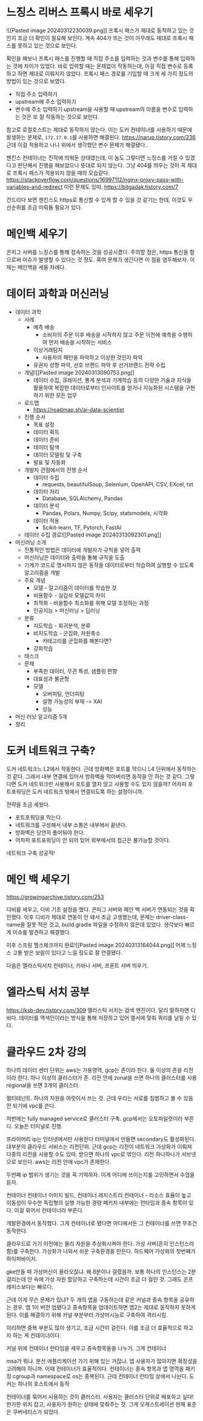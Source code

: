 # 느징스 리버스 프록시 바로 세우기
![[Pasted image 20240312230039.png]]
프록시 패스가 제대로 동작하고 있는 것인지 조금 더 확인이 필요해 보인다.
계속 404가 뜨는 것이 아무래도 제대로 프록시 패스를 못하고 있는 것으로 보인다.

확인을 해보니 프록시 패스를 진행할 때 직접 주소를 입력하는 것과 변수를 통해 입력하는 것에 차이가 있었다.
바로 입력할 때는 문제없이 작동하는데, 이걸 직접 변수로 등록하고 하면 제대로 이뤄지지 않았다.
프록시 패스 경로를 기입할 때 크게 세 가지 정도의 방법이 있는 것으로 보였다.
- 직접 주소 입력하기
- upstream에 주소 입력하기
- 변수에 주소 입력하기
upstream을 사용할 때 upstream의 이름을 변수로 입력하는 것은 또 잘 작동하는 것으로 보인다.

참고로 로컬호스트는 제대로 동작하지 않는다.
이는 도커 컨테이너를 사용하기 때문에 발생하는 문제로, `172.17.0.1`를 사용하면 해결된다.
https://narup.tistory.com/236
근데 이걸 적용하고 나니 위에서 생각했던 변수 문제가 해결됐다..

젠킨스 컨테이너는 진작에 띄워둔 상태였는데, 이 놈도 그렇다면 느징스를 거칠 수 있겠다고 판단해서 진행을 해보았으나 뜻대로 되지 않는다.
그냥 404를 띄우는 것이 꼭 제대로 프록시 패스가 적용되지 않을 때의 모습같다.
https://stackoverflow.com/questions/16997112/nginx-proxy-pass-with-variables-and-redirect
이런 문제도 있따.
https://bitgadak.tistory.com/7

건드리다 보면 젠킨스도 https로 통신할 수 있게 할 수 있을 것 같기는 한데, 이것도 우선순위를 조금 미뤄둘 필요가 있다.

# 메인백 세우기
콘피그 서버를 느징스를 통해 접속하는 것을 성공시켰다.
주의할 점은, https 통신을 함으로써 이슈가 발생할 수 있다는 것 정도.
혹여 문제가 생긴다면 이 점을 염두해보자.
이제는 메인백을 세울 차례다.
# 데이터 과학과 머신러닝
- 데이터 과학
	- 사례
		- 예측 배송
			- 소비자의 주문 이후 배송을 시작하지 않고 주문 이전에 예측을 수행하여 먼저 배송을 시작하는 서비스
		- 이상거래탐지
			- 사용자의 패턴을 파악하고 이상한 것인지 파악
		- 유권자 성향 파악, 선호 브랜드 파악 후 선거브랜드 전략 수립
	- 개념![[Pasted image 20240313090753.png]]
		- 데이터 수집, 큐레이션, 통계 분석과 기계학습 등의 다양한 기술과 지식을 활용하여 복잡한 데이터로부터 인사이트를 얻거나 지능화된 시스템을 구현하기 위한 모든 업무
	- 로드맵
		- https://roadmap.sh/ai-data-scientist
	- 진행 순서
		- 목표 설정
		- 데이터 획득
		- 데이터 준비
		- 데이터 탐색
		- 데이터 모델링 및 구축
		- 발표 및 자동화
	- 개발자 관점에서의 진행 순서
		- 데이터 수집
			- requests, beautifulSoup, Selenium, OpenAPI, CSV, EXcel, txt
		- 데이터 처리
			- Database, SQLAlchemy, Pandas
		- 데이터 분석
			- Pandas, Polars, Numpy, Scipy, statsmodels, 시각화
		- 데이터 적용
			- Scikit-learn, TF, Pytorch, FastAI
	- 데이터 수집 경로![[Pasted image 20240313092301.png]]
- 머신러닝 소개
	- 전통적인 방법은 데이터에 개발자가 규칙을 넣어 출력
	- 머신러닝은 데이터와 출력을 통해 규칙을 도출
	- 기계가 코드로 명시하지 않은 동작을 데이터로부터 학습하여 실행할 수 있도록 알고리즘을 개발
	- 주요 개념
		- 모델 - 알고리즘이 데이터를 학습한 것
		- 비용함수 - 실갑솨 모델값의 차이
		- 최적화 - 비용함수 최소화를 위해 모델 조정하는 과정
		-  인공지능 > 머신러닝 > 딥러닝
	- 분류
		- 지도학습 - 회귀분석, 분류
		- 비지도학습 - 군집화, 차원축소
			- 카테고리를 군집화를 해본다면?
		- 강화학습
	- 태스크
	- 문제
		- 부족한 데이터, 무관 특성, 샘플링 편향
		- 대표성과 불균형
		- 모델
			- 오버피팅, 언더피팅
			- 설명 가능성의 부재 -> XAI
			- 성능
- 머신 러닝 알고리즘 5개
- 정리


# 도커 네트워크 구축?
도커 네트워크느 L2에서 작동한다. 근데 방화벽은 포트를 막으니 L4 단위에서 동작하는 것 같다. 그래서 내부 연결에 있어서 방화벽을 막아버리면 동작을 안 하는 것 같다.
그렇다면 도커 네트워크만 사용해서 포트를 열지 않고 사용할 수도 있지 않을까?
어차피 포트포워딩은 도커 네트워크 밖에서 연결되도록 하는 설정이니까.

전략을 조금 세웠다.
- 포트포워딩을 막는다.
- 네트워크를 구성해서 내부 소통은 내부에서 끝낸다.
- 방화벽은 당연히 풀어둬야 한다.
- 어차피 포트포워딩이 안 되어 있어 외부에서의 접근은 불가능할 것이다.

네트워크 구축 성공적!
# 메인 백 세우기

https://growingarchive.tistory.com/253

디비를 세우고, 디비 기초 설정을 했다.
콘피그 서버와 메인 백 서버가 연동되는 것을 확인했다.
이후 디비가 제대로 연동이 안 돼서 조금 고생했는데, 
문제는 driver-class-name을 잘못 적은 것고, build.gradle 파일을 수정하지 않은데 있었다. 
생각보다 빠르게 이슈를 발견하고 해결했다.

이후 스프링 헬스체크까지 완료![[Pasted image 20240313164044.png]]
어제 느징스 고통 받은 보람이 있다고 느낄 정도로 잘 연결됐다.

다음은 엘라스틱서치 컨테이너, 키바나 서버, 프론트 서버 띄우기.
# 엘라스틱 서치 공부
https://ksb-dev.tistory.com/309
엘라스틱 서치는 검색 엔진이다. 달리 말하자면 디비다. 데이터를 역색인이라는 방식을 통해 저장하고 있어 엘서에 맞춰 쿼리를 날릴 수 있다.

# 클라우드 2차 강의

하나의 데이터 센터 단위는 aws는 가용영역, gcp는 존이라 한다.
둘 이상의 존을 리전이라 한다. 
하나 이상의 클러스터가 존. 
리전 안에 zonal을 쓰면 하나의 클러스터를 사용
regional을 쓰면 3개의 클러스터.

멀티테넌트. 하나의 자원을 여럿이서 쓰는 것.
근데 우리는 서로를 침범하고 볼 수 있음 안 되기에 vpc를 쓴다.

저번에는 fully managed service로 클러스터 구축. gcp에서는 오토파일럿이라 부른다.
오늘은 터미널로 진행. 

프라이머리 ip는 인터넷에서만 사용한다
터미널에서 만들면 secondary도 활성화된다.
대부분의 클라우드 서비스는 리전단위.
근데 gcp는 리전이 네트워크 가상화가 이뤄져 다중의 리전을 사용할 수도 있따. 
받으면 하나의 vpc로 엮인다.
리전 하나하나가 서브넷으로 보인다.
aws는 리전 안에 vpc가 존재한다.

두번째 ip 범위가 생기는 것을 꼭 기억하자.
이게 어디에 쓰이는지를 고민하면서 수업을 듣자.

컨테이너
컨테이너 이미지 빌드, 컨테이너 레지스트리
컨테이너 - 리소스 효율이 높고 이동성이 우수한 독립형의 실행 가능한 경량 패키지
내부에는 런타임과 종속 항목이 있다. 이걸 묶어서 컨테이너라 부른다.

개발환경에서 동작했다. 그게 컨테이너로 됐다면 어디에서든 그 컨테이너를 쓰면 무조건 동작한다.

클라우드로 가기 이전에는 물리 자원을 추상화시켜야 한다. 가상 서버(흔히 인스턴스라 함)를 구축한다. 
가상화가 나와서 쉬운 구축환경을 만든다. 하드웨어 가상화의 첫번째가 하이퍼바이저.

gke만들 때 가상머신이 올라오잖냐. 왜 8분이나 걸렸을까.
보통 하나의 인스턴스는 2분 걸리는데
안 속에 가상 자원 할당하고 구축하는데 시간이 조금 더 걸린 것.
그래도 온프레미스보다는 빠르다.

근데 이게 무슨 문제가 있냐? 두 개의 앱을 구동하는데 같은 커널과 종속 항목을 공유하는 경우.
앱 1이 버전 업됐다고 종속항목을 업데이트하면 앱2는 제대로 동작하지 못하게 된다.
이를 해결하기 위해 커널 부분부터 가상머시능로 구축하여 격리시킴.

이리하면 중복 부분도 많이 생기고, 조금 시간이 걸린다.
이를 조금 더 효율적으로 하고자 하는 게 컨테이너이다.

커널 위에 컨테이너 런타임을 세우고 종속항목들을 나누기. 그게 컨테이너

msa가 뭐냐. 분산 애플리케이션 가기 위해 있는 거잖냐. 앱 사용자가 많아지면 확장성을 고려해야 하니까. 이때 컨테이너가 효율적이다.
컨테이너는 종속 항목과 앱 영역을 패키징
cgroup과 namespace로
os는 중복된다. 근데 컨테이너 런타임 상에서 나뉜다.
도커는 하나의 호스트에서 동작

컨테이너를 묶어서 사용하는 것이 클러스터.
사용자는 클러스터 단위로 배포하고 싶다!
한가한 위치 잡고, 사용자가 원하는 상태에 맞춰주는 것. 그게 오케스트레이션
현재 표준은 쿠버네티스가 되었다.
